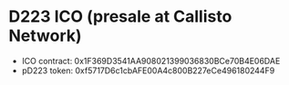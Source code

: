 # D223 ICO (presale at Callisto Network)

- ICO contract: 0x1F369D3541AA908021399036830BCe70B4E06DAE
- pD223 token: 0xf5717D6c1cbAFE00A4c800B227eCe496180244F9
